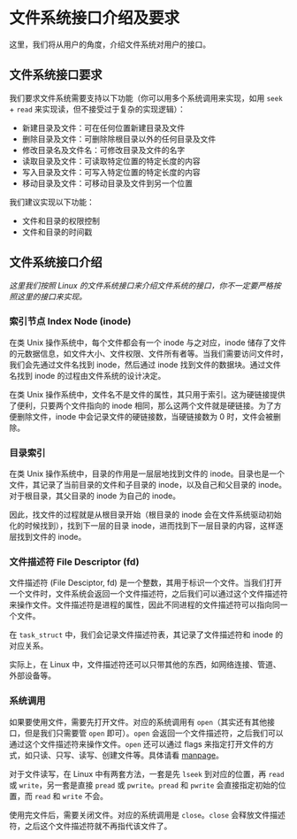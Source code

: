 # 文件系统接口介绍及要求

这里，我们将从用户的角度，介绍文件系统对用户的接口。

## 文件系统接口要求

我们要求文件系统需要支持以下功能（你可以用多个系统调用来实现，如用 `seek` + `read` 来实现读，但不接受过于复杂的实现逻辑）：

- 新建目录及文件：可在任何位置新建目录及文件
- 删除目录及文件：可删除除根目录以外的任何目录及文件
- 修改目录名及文件名：可修改目录及文件的名字
- 读取目录及文件：可读取特定位置的特定长度的内容
- 写入目录及文件：可写入特定位置的特定长度的内容
- 移动目录及文件：可移动目录及文件到另一个位置

我们建议实现以下功能：

- 文件和目录的权限控制
- 文件和目录的时间戳

## 文件系统接口介绍

*这里我们按照 Linux 的文件系统接口来介绍文件系统的接口，你不一定要严格按照这里的接口来实现。*

### 索引节点 Index Node (inode)

在类 Unix 操作系统中，每个文件都会有一个 inode 与之对应，inode 储存了文件的元数据信息，如文件大小、文件权限、文件所有者等。当我们需要访问文件时，我们会先通过文件名找到 inode，然后通过 inode 找到文件的数据块。通过文件名找到 inode 的过程由文件系统的设计决定。

在类 Unix 操作系统中，文件名不是文件的属性，其只用于索引。这为硬链接提供了便利，只要两个文件指向的 inode 相同，那么这两个文件就是硬链接。为了方便删除文件，inode 中会记录文件的硬链接数，当硬链接数为 0 时，文件会被删除。

### 目录索引

在类 Unix 操作系统中，目录的作用是一层层地找到文件的 inode。目录也是一个文件，其记录了当前目录的文件和子目录的 inode，以及自己和父目录的 inode。对于根目录，其父目录的 inode 为自己的 inode。

因此，找文件的过程就是从根目录开始（根目录的 inode 会在文件系统驱动初始化的时候找到），找到下一层的目录 inode，进而找到下一层目录的内容，这样逐层找到文件的 inode。

### 文件描述符 File Descriptor (fd)

文件描述符 (File Desciptor, fd) 是一个整数，其用于标识一个文件。当我们打开一个文件时，文件系统会返回一个文件描述符，之后我们可以通过这个文件描述符来操作文件。文件描述符是进程的属性，因此不同进程的文件描述符可以指向同一个文件。

在 `task_struct` 中，我们会记录文件描述符表，其记录了文件描述符和 inode 的对应关系。

实际上，在 Linux 中，文件描述符还可以只带其他的东西，如网络连接、管道、外部设备等。

### 系统调用

如果要使用文件，需要先打开文件。对应的系统调用有 `open`（其实还有其他接口，但是我们只需要管 `open` 即可）。`open` 会返回一个文件描述符，之后我们可以通过这个文件描述符来操作文件。`open` 还可以通过 flags 来指定打开文件的方式，如只读、只写、读写、创建文件等。具体请看 [manpage](https://www.man7.org/linux/man-pages/man2/open.2.html)。

对于文件读写，在 Linux 中有两套方法，一套是先 `lseek` 到对应的位置，再 `read` 或 `write`，另一套是直接 `pread` 或 `pwrite`。`pread` 和 `pwrite` 会直接指定初始的位置，而 `read` 和 `write` 不会。

使用完文件后，需要关闭文件。对应的系统调用是 `close`。`close` 会释放文件描述符，之后这个文件描述符就不再指代该文件了。

